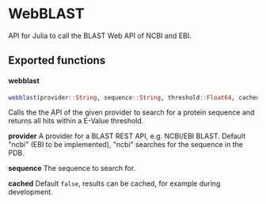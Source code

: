 # WebBLAST

API for Julia to call the BLAST Web API of NCBI and EBI.

## Exported functions

#### webblast

```julia
webblast(provider::String, sequence::String, threshold::Float64, cached=false)
```

Calls the the API of the given provider to search for a protein sequence and returns all hits within a E-Value threshold.

**provider** A provider for a BLAST REST API, e.g. NCBI/EBI BLAST. Default "ncbi" (EBI to be implemented), "ncbi" searches for the sequence in the PDB.

**sequence** The sequence to search for.

**cached** Default ```false```, results can be cached, for example during development.